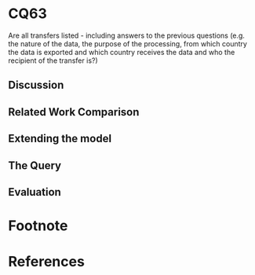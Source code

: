 # CQ63

Are all transfers listed - including answers to the previous questions (e.g. the nature of the data, the purpose of the processing, from which country the data is exported and which country receives the data and who the recipient of the transfer is?)

## Discussion
## Related Work Comparison
## Extending the model
## The Query
## Evaluation

# Footnote
# References